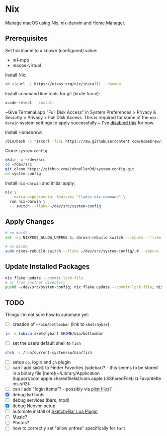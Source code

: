 # Nix

Manage macOS using [Nix](https://nixos.org/nix/), [nix-darwin](https://github.com/LnL7/nix-darwin) and [Home Manager](https://github.com/nix-community/home-manager).

## Prerequisites

Set hostname to a known (configured) value:

- m1-mpb
- macos-virtual

Install Nix:

```bash
sh <(curl -L https://nixos.org/nix/install) --daemon
```

Install command line tools for git (brute force):

```bash
xcode-select --install
```

~Give Terminal.app "Full Disk Access" in System Preferences > Privacy & Security > Privacy > Full Disk Access. This is required for some of the `nix-darwin` system settings to apply successfully.~ I've [disabled this](https://github.com/johnallen3d/system-config/commit/e3274eb53b74653790df34cf5ad0790fdfadd20e) for now.

Install Homebrew:

```bash
/bin/bash -c "$(curl -fsSL https://raw.githubusercontent.com/Homebrew/install/HEAD/install.sh)"
```

Clone `system-config`

```bash
mkdir -p ~/dev/src
cd ~/dev/src
git clone https://github.com/johnallen3d/system-config.git
cd system-config
```

Install `nix-darwin` and initial apply:

```bash
nix \
  --extra-experimental-features "flakes nix-command" \
  run nix-darwin \
  -- switch --flake ~/dev/src/system-config
```

## Apply Changes

```bash
# on macOS
set -xg NIXPKGS_ALLOW_UNFREE 1; darwin-rebuild switch --impure --flake ~/dev/src/system-config/

# on NixOS
sudo nixos-rebuild switch --flake ~/dev/src/system-config/.# --impure
```

## Update Installed Packages

```bash
nix flake update --commit-lock-file
# or from another directory
pushd ~/dev/src/system-config; nix flake update --commit-lock-file; nixswitch; popd
```

## TODO

Things I'm not sure how to automate yet:

- [ ] creation of `~/bin/bottombar` (link to `sketchybar`)

```bash
ln -s (which sketchybar) $HOME/bin/bottombar
```

- [ ] set the users default shell to `fish`

```bash
chsh -s /run/current-system/sw/bin/fish
```

- [ ] setup `op`, login and `gh` plugin
- [ ] can I add `$HOME` to Finder Favorites (sidebar)? - this seems to be stored in a binary file [here](~/Library/Application Support/com.apple.sharedfilelist/com.apple.LSSharedFileList.FavoriteItems.sfl3):
- [ ] can I add "login items"? - possibly via [plist files](https://stackoverflow.com/a/7643260/407530)?
- [x] debug lsd fonts
- [ ] debug services (bars, mpd)
- [x] debug Neovim setup
- [ ] automate install of [SketchyBar Lua Plugin](https://github.com/FelixKratz/SbarLua?tab=readme-ov-file#sketchybar-lua-plugin)
- [ ] Music?
- [ ] Photos?
- [ ] how to correctly set "allow unfree" specifically for `tart`

